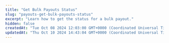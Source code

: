 ```yaml
---
title: "Get Bulk Payouts Status"
slug: "payouts-get-bulk-payouts-status"
excerpt: "Learn how to get the status for a bulk payout."
hidden: false
createdAt: "Tue Oct 08 2024 12:03:00 GMT+0000 (Coordinated Universal Time)"
updatedAt: "Thu Oct 10 2024 14:43:04 GMT+0000 (Coordinated Universal Time)"
---
```

